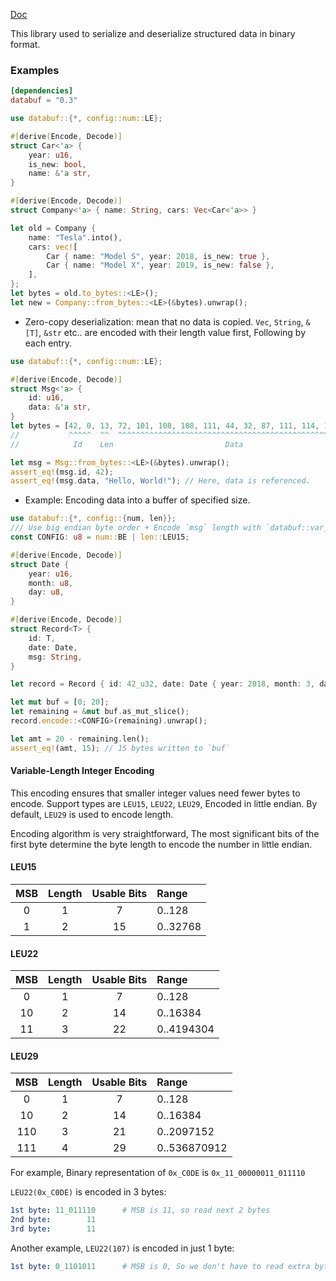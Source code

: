 [Doc](https://docs.rs/databuf/)

This library used to serialize and deserialize structured data in binary format.

### Examples

```toml
[dependencies]
databuf = "0.3"
```

```rust
use databuf::{*, config::num::LE};

#[derive(Encode, Decode)]
struct Car<'a> {
    year: u16,
    is_new: bool,
    name: &'a str,
}

#[derive(Encode, Decode)]
struct Company<'a> { name: String, cars: Vec<Car<'a>> }

let old = Company {
    name: "Tesla".into(),
    cars: vec![
        Car { name: "Model S", year: 2018, is_new: true },
        Car { name: "Model X", year: 2019, is_new: false },
    ],
};
let bytes = old.to_bytes::<LE>();
let new = Company::from_bytes::<LE>(&bytes).unwrap();
```

- Zero-copy deserialization: mean that no data is copied. `Vec`, `String`, `&[T]`, `&str` etc.. are encoded with their length value first, Following by each entry.
    
```rust
use databuf::{*, config::num::LE};

#[derive(Encode, Decode)]
struct Msg<'a> {
    id: u16,
    data: &'a str,
}
let bytes = [42, 0, 13, 72, 101, 108, 108, 111, 44, 32, 87, 111, 114, 108, 100, 33];
//           ^^^^^  ^^  ^^^^^^^^^^^^^^^^^^^^^^^^^^^^^^^^^^^^^^^^^^^^^^^^^^^^^^^^^^
//            Id    Len                         Data

let msg = Msg::from_bytes::<LE>(&bytes).unwrap();
assert_eq!(msg.id, 42);
assert_eq!(msg.data, "Hello, World!"); // Here, data is referenced.
```

- Example: Encoding data into a buffer of specified size.

```rust
use databuf::{*, config::{num, len}};
/// Use big endian byte order + Encode `msg` length with `databuf::var_int::LEU15` 
const CONFIG: u8 = num::BE | len::LEU15;

#[derive(Encode, Decode)]
struct Date {
    year: u16,
    month: u8,
    day: u8,
}

#[derive(Encode, Decode)]
struct Record<T> {
    id: T,
    date: Date,
    msg: String,
}

let record = Record { id: 42_u32, date: Date { year: 2018, month: 3, day: 7 }, msg: "Hello!".into() };

let mut buf = [0; 20];
let remaining = &mut buf.as_mut_slice();
record.encode::<CONFIG>(remaining).unwrap();

let amt = 20 - remaining.len();
assert_eq!(amt, 15); // 15 bytes written to `buf`
```

#### Variable-Length Integer Encoding

This encoding ensures that smaller integer values need fewer bytes to encode. Support types are `LEU15`, `LEU22`, `LEU29`, Encoded in little endian.
By default, `LEU29` is used to encode length.
 
Encoding algorithm is very straightforward,
The most significant bits of the first byte determine the byte length to encode the number in little endian.

#### LEU15

|  MSB  | Length | Usable Bits | Range    |
| :---: | :----: | :---------: | :------- |
|   0   |   1    |      7      | 0..128   |
|   1   |   2    |     15      | 0..32768 |

#### LEU22

|  MSB  | Length | Usable Bits | Range      |
| :---: | :----: | :---------: | :--------- |
|   0   |   1    |      7      | 0..128     |
|  10   |   2    |     14      | 0..16384   |
|  11   |   3    |     22      | 0..4194304 |

#### LEU29

|  MSB   | Length | Usable Bits | Range        |
| :---:  | :----: | :---------: | :----------- |
|  0     |   1    |      7      | 0..128       |
|  10    |   2    |     14      | 0..16384     |
|  110   |   3    |     21      | 0..2097152   |
|  111   |   4    |     29      | 0..536870912 |

 
For example, Binary representation of `0x_C0DE` is `0x_11_00000011_011110`
 
`LEU22(0x_C0DE)` is encoded in 3 bytes:
 
```yml
1st byte: 11_011110      # MSB is 11, so read next 2 bytes
2nd byte:        11
3rd byte:        11
```

Another example, `LEU22(107)` is encoded in just 1 byte:

```yml
1st byte: 0_1101011      # MSB is 0, So we don't have to read extra bytes.
```